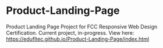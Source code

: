 # Product-Landing-Page

Product Landing Page Project for FCC Responsive Web Design Certification. Current project, in-progress. View here: https://edufltec.github.io/Product-Landing-Page/index.html
